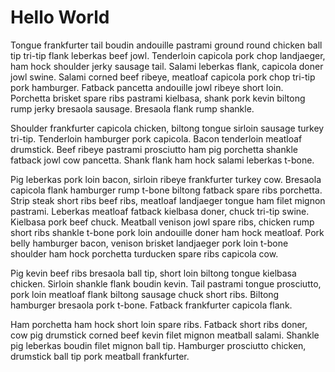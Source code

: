 Hello World
====================================

Tongue frankfurter tail boudin andouille pastrami ground round chicken ball tip tri-tip flank leberkas beef jowl. Tenderloin capicola pork chop landjaeger, ham hock shoulder jerky sausage tail. Salami leberkas flank, capicola doner jowl swine. Salami corned beef ribeye, meatloaf capicola pork chop tri-tip pork hamburger. Fatback pancetta andouille jowl ribeye short loin. Porchetta brisket spare ribs pastrami kielbasa, shank pork kevin biltong rump jerky bresaola sausage. Bresaola flank rump shankle.

Shoulder frankfurter capicola chicken, biltong tongue sirloin sausage turkey tri-tip. Tenderloin hamburger pork capicola. Bacon tenderloin meatloaf drumstick. Beef ribeye pastrami prosciutto ham pig porchetta shankle fatback jowl cow pancetta. Shank flank ham hock salami leberkas t-bone.

Pig leberkas pork loin bacon, sirloin ribeye frankfurter turkey cow. Bresaola capicola flank hamburger rump t-bone biltong fatback spare ribs porchetta. Strip steak short ribs beef ribs, meatloaf landjaeger tongue ham filet mignon pastrami. Leberkas meatloaf fatback kielbasa doner, chuck tri-tip swine. Kielbasa pork beef chuck. Meatball venison jowl spare ribs, chicken rump short ribs shankle t-bone pork loin andouille doner ham hock meatloaf. Pork belly hamburger bacon, venison brisket landjaeger pork loin t-bone shoulder ham hock porchetta turducken spare ribs capicola cow.

Pig kevin beef ribs bresaola ball tip, short loin biltong tongue kielbasa chicken. Sirloin shankle flank boudin kevin. Tail pastrami tongue prosciutto, pork loin meatloaf flank biltong sausage chuck short ribs. Biltong hamburger bresaola pork t-bone. Fatback frankfurter capicola flank.

Ham porchetta ham hock short loin spare ribs. Fatback short ribs doner, cow pig drumstick corned beef kevin filet mignon meatball salami. Shankle pig leberkas boudin filet mignon ball tip. Hamburger prosciutto chicken, drumstick ball tip pork meatball frankfurter.

